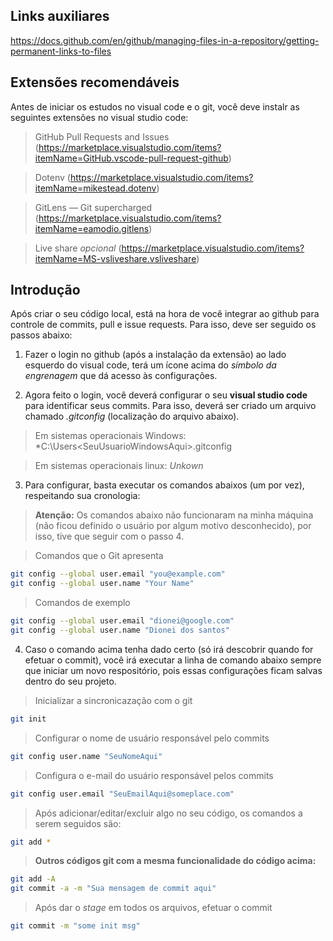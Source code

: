 ## Links auxiliares

https://docs.github.com/en/github/managing-files-in-a-repository/getting-permanent-links-to-files

## Extensões recomendáveis

  Antes de iniciar os estudos no visual code e o git, você deve instalr as seguintes extensões no visual studio code:
  
  > GitHub Pull Requests and Issues (https://marketplace.visualstudio.com/items?itemName=GitHub.vscode-pull-request-github)
  
  > Dotenv (https://marketplace.visualstudio.com/items?itemName=mikestead.dotenv)
  
  > GitLens — Git supercharged (https://marketplace.visualstudio.com/items?itemName=eamodio.gitlens)
  
  > Live share *opcional* (https://marketplace.visualstudio.com/items?itemName=MS-vsliveshare.vsliveshare)
  
## Introdução

  Após criar o seu código local, está na hora de você integrar ao github para controle de commits, pull e issue requests. Para isso, deve ser seguido os passos abaixo:
  
  1. Fazer o login no github (após a instalação da extensão) ao lado esquerdo do visual code, terá um ícone acima do *símbolo da engrenagem* que dá acesso às configurações.
  
  2. Agora feito o login, você deverá configurar o seu **visual studio code** para identificar seus commits. Para isso, deverá ser criado um arquivo chamado *.gitconfig* (localização do arquivo abaixo).
  
  > Em sistemas operacionais Windows: *C:\Users\<SeuUsuarioWindowsAqui>\.gitconfig
  
  > Em sistemas operacionais linux: *Unkown*
  
  3. Para configurar, basta executar os comandos abaixos (um por vez), respeitando sua cronologia:
  
  > **Atenção:** Os comandos abaixo não funcionaram na minha máquina (não ficou definido o usuário por algum motivo desconhecido), por isso, tive que seguir com o passo 4.
  
  > Comandos que o Git apresenta
  ```bash
  git config --global user.email "you@example.com"
  git config --global user.name "Your Name"
  ```
  
  > Comandos de exemplo
  ```bash
  git config --global user.email "dionei@google.com"
  git config --global user.name "Dionei dos santos"
  ```
  
  4. Caso o comando acima tenha dado certo (só irá descobrir quando for efetuar o commit), você irá executar a linha de comando abaixo sempre que iniciar um novo respositório, pois essas configurações ficam salvas dentro do seu projeto.
  
  > Inicializar a sincronicazação com o git
  ```bash
  git init
  ```
  
  > Configurar o nome de usuário responsável pelo commits
  ```bash
  git config user.name "SeuNomeAqui"
  ``` 
  
  > Configura o e-mail do usuário responsável pelos commits
  ```bash
  git config user.email "SeuEmailAqui@someplace.com"
  ```
  
  > Após adicionar/editar/excluir algo no seu código, os comandos a serem seguidos são:
  ```bash
  git add *
  ```
  > **Outros códigos git com a mesma funcionalidade do código acima:**
  ```bash
  git add -A
  git commit -a -m "Sua mensagem de commit aqui"
  ```
  
  > Após dar o *stage* em todos os arquivos, efetuar o commit
  ```bash
  git commit -m "some init msg"
  ```
